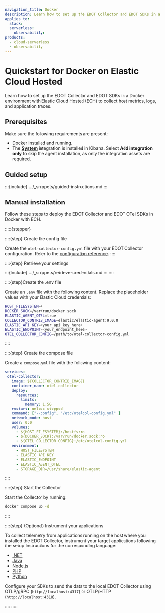 ```yaml
---
navigation_title: Docker
description: Learn how to set up the EDOT Collector and EDOT SDKs in a Docker environment with Elastic Cloud Hosted to collect host metrics, logs and application traces.
applies_to:
  stack:
  serverless:
    observability:
products:
  - cloud-serverless
  - observability
---
```


# Quickstart for Docker on Elastic Cloud Hosted

Learn how to set up the EDOT Collector and EDOT SDKs in a Docker environment with Elastic Cloud Hosted (ECH) to collect host metrics, logs, and application traces.

## Prerequisites

Make sure the following requirements are present:

- Docker installed and running.
- The **[System](integrations://system/index.md)** integration is installed in Kibana. Select **Add integration only** to skip the agent installation, as only the integration assets are required.

## Guided setup

:::{include} .../_snippets/guided-instructions.md
:::

## Manual installation

Follow these steps to deploy the EDOT Collector and EDOT OTel SDKs in Docker with ECH.

:::::{stepper}

::::{step} Create the config file

Create the `otel-collector-config.yml` file with your EDOT Collector configuration. Refer to the [configuration reference](.../edot-collector/config/default-config-standalone.md).
::::

::::{step} Retrieve your settings

:::{include} .../_snippets/retrieve-credentials.md
:::
::::

::::{step}Create the .env file

Create an `.env` file with the following content. Replace the placeholder values with your Elastic Cloud credentials:
   
   ```bash
   HOST_FILESYSTEM=/
   DOCKER_SOCK=/var/run/docker.sock
   ELASTIC_AGENT_OTEL=true
   COLLECTOR_CONTRIB_IMAGE=elastic/elastic-agent:9.0.0
   ELASTIC_API_KEY=<your_api_key_here>
   ELASTIC_ENDPOINT=<your_endpoint_here>
   OTEL_COLLECTOR_CONFIG=/path/to/otel-collector-config.yml
   ```
::::

::::{step} Create the compose file

Create a `compose.yml` file with the following content:

   ```yaml
   services:
    otel-collector:
      image: ${COLLECTOR_CONTRIB_IMAGE}
      container_name: otel-collector
      deploy:
        resources:
          limits:
            memory: 1.5G
      restart: unless-stopped
      command: ["--config", "/etc/otelcol-config.yml" ]
      network_mode: host
      user: 0:0
      volumes:
        - ${HOST_FILESYSTEM}:/hostfs:ro
        - ${DOCKER_SOCK}:/var/run/docker.sock:ro
        - ${OTEL_COLLECTOR_CONFIG}:/etc/otelcol-config.yml
      environment:
        - HOST_FILESYSTEM
        - ELASTIC_API_KEY
        - ELASTIC_ENDPOINT
        - ELASTIC_AGENT_OTEL
        - STORAGE_DIR=/usr/share/elastic-agent
   ```
::::

::::{step} Start the Collector

Start the Collector by running:

   ```bash
   docker compose up -d
   ```
::::

::::{step} (Optional) Instrument your applications

To collect telemetry from applications running on the host where you installed the EDOT Collector, 
instrument your target applications following the setup instructions for the corresponding language:

   - [.NET](.../edot-sdks/dotnet/setup/index.md)
   - [Java](.../edot-sdks/java/setup/index.md)
   - [Node.js](.../edot-sdks/nodejs/setup/index.md)
   - [PHP](.../edot-sdks/php/setup/index.md)
   - [Python](.../edot-sdks/python/setup/index.md)

   Configure your SDKs to send the data to the local EDOT Collector using OTLP/gRPC (`http://localhost:4317`) or OTLP/HTTP (`http://localhost:4318`).

::::
:::::